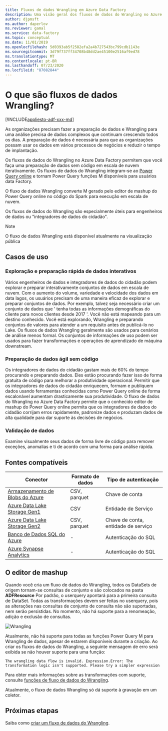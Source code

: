 ```yaml
---
title: Fluxos de dados Wrangling em Azure Data Factory
description: Uma visão geral dos fluxos de dados do Wrangling no Azure Data Factory
author: djpmsft
ms.author: daperlov
ms.reviewer: gamal
ms.service: data-factory
ms.topic: conceptual
ms.date: 11/01/2019
ms.openlocfilehash: 5d0393ab5f2582efa2a4b727543bc799cdb1143e
ms.sourcegitcommit: 3d79f737ff34708b48dd2ae45100e2516af9ed78
ms.translationtype: MT
ms.contentlocale: pt-BR
ms.lasthandoff: 07/23/2020
ms.locfileid: "87082844"
---
```

# <a name="what-are-wrangling-data-flows"></a>O que são fluxos de dados Wrangling?

[!INCLUDE[appliesto-adf-xxx-md](includes/appliesto-adf-xxx-md.md)]


As organizações precisam fazer a preparação de dados e Wrangling para uma análise precisa de dados complexos que continuam crescendo todos os dias. A preparação de dados é necessária para que as organizações possam usar os dados em vários processos de negócios e reduzir o tempo de implantação.

Os fluxos de dados do Wrangling no Azure Data Factory permitem que você faça uma preparação de dados sem código em escala de nuvem iterativamente. Os fluxos de dados do Wrangling integram-se ao [Power Query online](https://docs.microsoft.com/power-query/) e tornam Power Query funções M disponíveis para usuários data Factory.

O fluxo de dados Wrangling converte M gerado pelo editor de mashup do Power Query online no código do Spark para execução em escala de nuvem.

Os fluxos de dados do Wrangling são especialmente úteis para engenheiros de dados ou "integradores de dados do cidadão".

> [!NOTE]
> O fluxo de dados Wrangling está disponível atualmente na visualização pública

## <a name="use-cases"></a>Casos de uso

### <a name="fast-interactive-data-exploration-and-preparation"></a>Exploração e preparação rápida de dados interativos

Vários engenheiros de dados e integradores de dados do cidadão podem explorar e preparar interativamente conjuntos de dados em escala de nuvem. Com o aumento do volume, variedade e velocidade dos dados em data lagos, os usuários precisam de uma maneira eficaz de explorar e preparar conjuntos de dados. Por exemplo, talvez seja necessário criar um conjunto de dados que ' tenha todas as informações demográficas do cliente para novos clientes desde 2017 '. Você não está mapeando para um destino conhecido. Você está explorando, Wrangling e preparando conjuntos de valores para atender a um requisito antes de publicá-lo no Lake. Os fluxos de dados Wrangling geralmente são usados para cenários de análise menos formal. Os conjuntos de informações de uso podem ser usados para fazer transformações e operações de aprendizado de máquina downstream.

### <a name="code-free-agile-data-preparation"></a>Preparação de dados ágil sem código

Os integradores de dados do cidadão gastam mais de 60% do tempo procurando e preparando dados. Eles estão procurando fazer isso de forma gratuita de código para melhorar a produtividade operacional. Permitir que os integradores de dados do cidadão enriquecem, formam e publiquem dados usando ferramentas conhecidas como Power Query online de forma escalonável aumentam drasticamente sua produtividade. O fluxo de dados do Wrangling no Azure Data Factory permite que o conhecido editor de mashup do Power Query online permita que os integradores de dados do cidadão corrijam erros rapidamente, padronize dados e produzam dados de alta qualidade para dar suporte às decisões de negócios.

### <a name="data-validation"></a>Validação de dados

Examine visualmente seus dados de forma livre de código para remover exceções, anomalias e ti de acordo com uma forma para análise rápida.

## <a name="supported-sources"></a>Fontes compatíveis

| Conector | Formato de dados | Tipo de autenticação |
| -- | -- | --|
| [Armazenamento de Blobs do Azure](connector-azure-blob-storage.md) | CSV, parquet | Chave de conta |
| [Azure Data Lake Storage Gen1](connector-azure-data-lake-store.md) | CSV | Entidade de Serviço |
| [Azure Data Lake Storage Gen2](connector-azure-data-lake-storage.md) | CSV, parquet | Chave de conta, entidade de serviço |
| [Banco de Dados SQL do Azure](connector-azure-sql-database.md) | - | Autenticação do SQL |
| [Azure Synapse Analytics](connector-azure-sql-data-warehouse.md) | - | Autenticação do SQL |

## <a name="the-mashup-editor"></a>O editor de mashup

Quando você cria um fluxo de dados do Wrangling, todos os DataSets de origem tornam-se consultas de conjunto e são colocados na pasta **ADFResource** Por padrão, o userquery apontará para a primeira consulta de DataSet. Todas as transformações devem ser feitas no userquery, pois as alterações nas consultas de conjunto de consulta não são suportadas, nem serão persistidas. No momento, não há suporte para a renomeação, adição e exclusão de consultas.

![Wrangling](media/wrangling-data-flow/editor.png)

Atualmente, não há suporte para todas as funções Power Query M para Wrangling de dados, apesar de estarem disponíveis durante a criação. Ao criar os fluxos de dados do Wrangling, a seguinte mensagem de erro será exibida se não houver suporte para uma função:

`The wrangling data flow is invalid. Expression.Error: The transformation logic isn't supported. Please try a simpler expression`

Para obter mais informações sobre as transformações com suporte, consulte [funções de fluxo de dados do Wrangling](wrangling-data-flow-functions.md).

Atualmente, o fluxo de dados Wrangling só dá suporte à gravação em um coletor.

## <a name="next-steps"></a>Próximas etapas

Saiba como [criar um fluxo de dados do Wrangling](wrangling-data-flow-tutorial.md).
